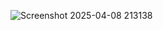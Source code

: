 ![Screenshot 2025-04-08 213138](https://github.com/user-attachments/assets/0600f981-acf6-42a8-b35d-e60717f1bbf3)
